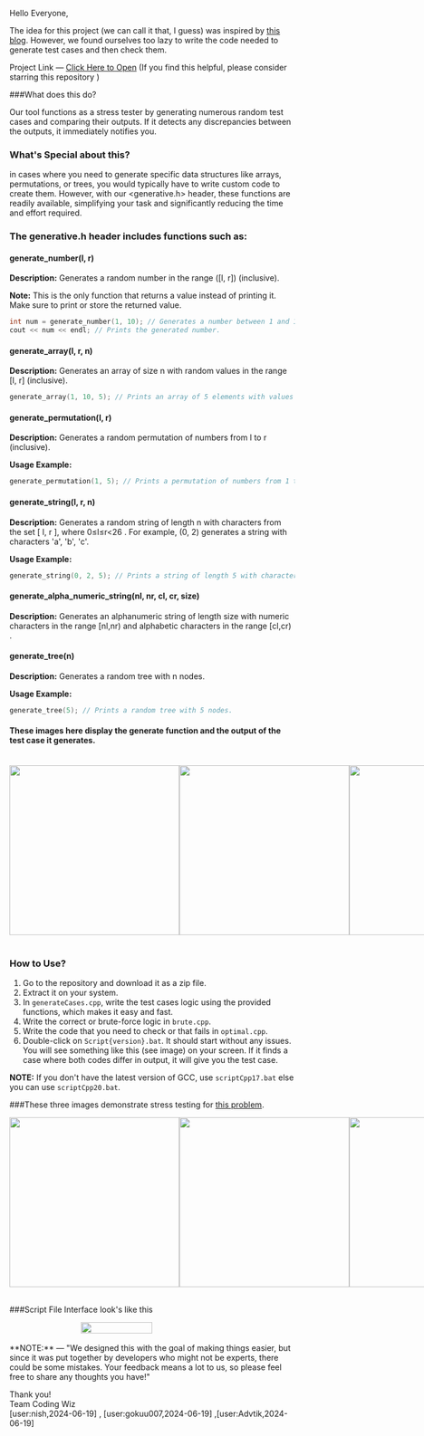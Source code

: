 Hello Everyone,

The idea for this project (we can call it that, I guess) was inspired by [this blog](https://codeforces.com/blog/entry/102287). However, we found ourselves too lazy to write the code needed to generate test cases and then check them.

Project Link &mdash; [Click Here to Open](https://github.com/Nishcurse/Stress_Test/tree/main) (If you find this helpful, please consider starring this repository )

###What does this do?

Our tool functions as a stress tester by generating numerous random test cases and comparing their outputs. If it detects any discrepancies between the outputs, it immediately notifies you.

### What's Special about this?

in cases where you need to generate specific data structures like arrays, permutations, or trees, you would typically have to write custom code to create them. However, with our <generative.h> header, these functions are readily available, simplifying your task and significantly reducing the time and effort required.

### The generative.h header includes functions such as:

#### generate_number(l, r)

**Description:** Generates a random number in the range \([l, r]\) (inclusive).

**Note:** This is the only function that returns a value instead of printing it. Make sure to print or store the returned value.

```c++
int num = generate_number(1, 10); // Generates a number between 1 and 10.
cout << num << endl; // Prints the generated number.
```

#### generate_array(l, r, n)

**Description:** Generates an array of size  n  with random values in the range [l, r] (inclusive).

```c++
generate_array(1, 10, 5); // Prints an array of 5 elements with values between 1 and 10.
```

#### generate_permutation(l, r)

**Description:** Generates a random permutation of numbers from  l  to  r  (inclusive).

**Usage Example:**

```c++
generate_permutation(1, 5); // Prints a permutation of numbers from 1 to 5.
```

#### generate_string(l, r, n)

**Description:** Generates a random string of length  n  with characters from the set [ l, r ], where 0≤l≤r<26 . For example, (0, 2) generates a string with characters 'a', 'b', 'c'.

**Usage Example:**

```c++
generate_string(0, 2, 5); // Prints a string of length 5 with characters 'a', 'b', 'c'.
```

#### generate_alpha_numeric_string(nl, nr, cl, cr, size)

**Description:** Generates an alphanumeric string of length size with numeric characters in the range [nl,nr) and alphabetic characters in the range [cl,cr) .

#### generate_tree(n)

**Description:** Generates a random tree with  n nodes.

**Usage Example:**

```c++
generate_tree(5); // Prints a random tree with 5 nodes.
```
#### These images here display the generate function and the output of the test case it generates.
<br>
<div style="display: flex; flex-direction: row; ">
    <img src="https://github.com/Nishcurse/Javascript/assets/114647752/ed52cd78-ee55-4c80-b6cd-5f498cbc4ab3" style="width: auto; height: 300px; flex: 1;">
    <img src="https://github.com/Nishcurse/Javascript/assets/114647752/201b6d4b-b832-49e7-89b3-2370ca9c8ff1" style="width: auto; height: 300px; flex: 1;">
    <img src="https://github.com/Nishcurse/Javascript/assets/114647752/21ce31e8-fe03-432b-a829-ce4f8554aff4" style="width: auto; height: 300px; flex: 1;">
</div>
<br>



### How to Use?

1. Go to the repository and download it as a zip file.
2. Extract it on your system.
3. In `generateCases.cpp`, write the test cases logic using the provided functions, which makes it easy and fast.
4. Write the correct or brute-force logic in `brute.cpp`.
5. Write the code that you need to check or that fails in `optimal.cpp`.
6. Double-click on `Script{version}.bat`. It should start without any issues. You will see something like this (see image) on your screen. If it finds a case where both codes differ in output, it will give you the test case.

**NOTE:** If you don't have the latest version of GCC, use `scriptCpp17.bat` else you can use `scriptCpp20.bat`.

###These three images demonstrate stress testing for [this problem](https://codeforces.com/problemset/problem/1975/A).
<br>

<div style="display: flex; flex-direction: row;">
    <img src="https://github.com/Nishcurse/Javascript/assets/114647752/62d80ddb-5134-4035-9096-10612de99eb6" style="width: auto; height: 300px; flex: 1;">
    <img src="https://github.com/Nishcurse/Javascript/assets/114647752/44ea9722-d763-4014-a5e0-77ba38cfc85a" style="width: auto; height: 300px; flex: 1;">
    <img src="https://github.com/Nishcurse/Javascript/assets/114647752/581120eb-b573-4a2c-bd8a-61308d68bb97" style="width: auto; height: 300px; flex: 1;">
</div>
<br>

###Script File Interface look's like this 
<br>
<div style="display: flex; justify-content: center;">
    <img src="https://github.com/Nishcurse/Javascript/assets/114647752/054f64c0-c1e8-4574-9998-d7c6f711d0ef" style="width: 50%; max-width: 400px;">
</div> 
<br>
**NOTE:** &mdash; "We designed this with the goal of making things easier, but since it was put together by developers who might not be experts, there could be some mistakes. Your feedback means a lot to us, so please feel free to share any thoughts you have!"

Thank you!<br>
Team Coding Wiz<br>
[user:nish,2024-06-19] , [user:gokuu007,2024-06-19] ,[user:Advtik,2024-06-19]

 
